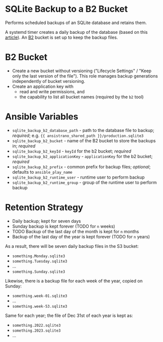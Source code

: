 # SQLite Backup to a B2 Bucket

Performs scheduled backups of an SQLite database and retains them.

A systemd timer creates a daily backup of the database (based on this [article](https://litestream.io/alternatives/cron/)). An [B2](https://www.backblaze.com/cloud-storage) bucket is set up to keep the backup files.

# B2 Bucket

* Create a new bucket without versioning ("Lifecycle Settings" / "Keep only the last version of the file"). This role manages backup generations independently of bucket versioning.
* Create an application key with
  - read and write permissions, and
  - the capability to list all bucket names (required by the `b2` tool)

# Ansible Variables

* `sqlite_backup_b2_database_path` - path to the database file to backup; _required_; e.g. `{{ ansistrano_shared_path }}/production.sqlite3`
* `sqlite_backup_b2_bucket` - name of the B2 bucket to store the backups in; _required_
* `sqlite_backup_b2_keyId` - `keyId` for the b2 bucket; _required_
* `sqlite_backup_b2_applicationKey` - `applicationKey` for the b2 bucket; _required_
* `sqlite_backup_b2_prefix` - common prefix for backup files; _optional_; defaults to `ansible_play_name`
* `sqlite_backup_b2_runtime_user` - runtime user to perform backup
* `sqlite_backup_b2_runtime_group` - group of the runtime user to perform backup

# Retention Strategy

* Daily backup; kept for seven days
* Sunday backup is kept forever (TODO for `n` weeks)
* TODO Backup of the last day of the month is kept for `n` months
* Backup of the last day of the year is kept forever (TODO for `n` years)

As a result, there will be seven daily backup files in the S3 bucket:

- `something.Monday.sqlite3`
- `something.Tuesday.sqlite3`
- ...
- `something.Sunday.sqlite3`

Likewise, there is a backup file for each week of the year, copied on Sunday:

- `something.week-01.sqlite3`
- ...
- `something.week-53.sqlite3`

Same for each year; the file of Dec 31st of each year is kept as:

- `something.2022.sqlite3`
- `something.2023.sqlite3`
- ...
